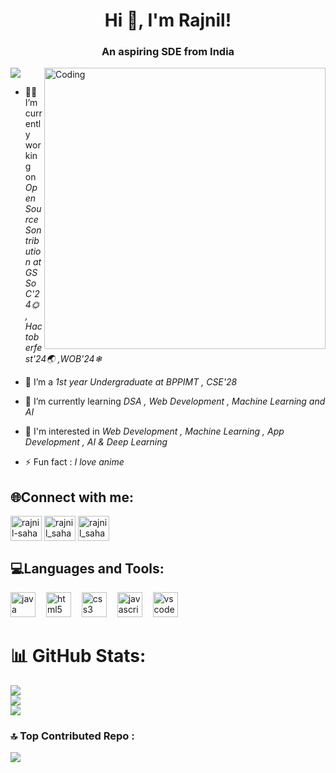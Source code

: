 <h1 align="center">Hi 👋, I'm Rajnil!</h1>
<h3 align="center">An aspiring SDE from India</h3>


<img align="right" alt="Coding" width="450" src="https://media1.tenor.com/m/OKzRcUCJjdsAAAAC/mushoku-tensei-rudeus-greyrat.gif">

[![](https://visitcount.itsvg.in/api?id=rajnil9&icon=5&color=6)](https://visitcount.itsvg.in)






- 👨‍💻 I’m currently working on *Open Source Sontribution at GSSoC'24🌞 , Hactoberfest'24🌏 ,WOB'24❄*

- 👯 I’m a *1st year Undergraduate at BPPIMT , CSE'28*

- 🌱 I’m currently learning *DSA , Web Development , Machine Learning and AI*

- 🌟 I'm interested in *Web Development , Machine Learning , App Development , AI & Deep Learning*

- ⚡ Fun fact : *I love anime*

<h2 align="left">🌐Connect with me:</h2>
<p align="left">
<a href="https://linkedin.com/in/rajnil-saha" target="blank"><img align="center" src="https://raw.githubusercontent.com/rahuldkjain/github-profile-readme-generator/master/src/images/icons/Social/linked-in-alt.svg" alt="rajnil-saha" height="40" width="50" /></a>
<a href="https://instagram.com/rajnil_saha" target="blank"><img align="center" src="https://raw.githubusercontent.com/rahuldkjain/github-profile-readme-generator/master/src/images/icons/Social/instagram.svg" alt="rajnil_saha" height="40" width="50" /></a>
<a href="https://www.leetcode.com/rajnil_saha" target="blank"><img align="center" src="https://raw.githubusercontent.com/rahuldkjain/github-profile-readme-generator/master/src/images/icons/Social/leet-code.svg" alt="rajnil_saha" height="40" width="50" /></a>

  
</p>
<h2 align="left">💻Languages and Tools:</h2>
<p <div align="left">
<img src="https://cdn.jsdelivr.net/gh/devicons/devicon/icons/java/java-original.svg" height="40" alt="java logo" />
<img width="9" />
<img src="https://cdn.simpleicons.org/html5/E34F26" height="40" alt="html5 logo" />
<img width="9" />
<img src="https://cdn.jsdelivr.net/gh/devicons/devicon/icons/css3/css3-original.svg" height="40" alt="css3 logo" />
<img width="9" />
<img src="https://cdn.jsdelivr.net/gh/devicons/devicon/icons/javascript/javascript-original.svg" height="40" alt="javascript logo" />
<img width="9" />
<img src="https://cdn.jsdelivr.net/gh/devicons/devicon/icons/vscode/vscode-original.svg" height="40" alt="vscode logo" />
</div> </p>

# 📊 GitHub Stats:
![](https://github-readme-stats.vercel.app/api?username=rajnil9&theme=synthwave&hide_border=false&include_all_commits=true&count_private=true)<br/>
![](https://github-readme-streak-stats.herokuapp.com/?user=rajnil9&theme=synthwave&hide_border=false)<br/>
![](https://github-readme-stats.vercel.app/api/top-langs/?username=rajnil9&theme=synthwave&hide_border=false&include_all_commits=true&count_private=true&layout=compact)


### 🔝 Top Contributed Repo :
![](https://github-contributor-stats.vercel.app/api?username=rajnil9&limit=5&theme=synthwave&combine_all_yearly_contributions=true)
